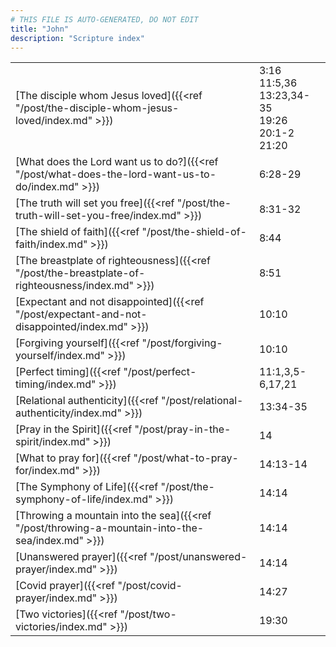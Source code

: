 ```yaml
---
# THIS FILE IS AUTO-GENERATED, DO NOT EDIT
title: "John"
description: "Scripture index"
---
```


| | |
| --- | --- |
| [The disciple whom Jesus loved]({{<ref "/post/the-disciple-whom-jesus-loved/index.md" >}}) | 3:16 <br/> 11:5,36 <br/> 13:23,34-35 <br/> 19:26 <br/> 20:1-2 <br/> 21:20 |
| [What does the Lord want us to do?]({{<ref "/post/what-does-the-lord-want-us-to-do/index.md" >}}) | 6:28-29 |
| [The truth will set you free]({{<ref "/post/the-truth-will-set-you-free/index.md" >}}) | 8:31-32 |
| [The shield of faith]({{<ref "/post/the-shield-of-faith/index.md" >}}) | 8:44 |
| [The breastplate of righteousness]({{<ref "/post/the-breastplate-of-righteousness/index.md" >}}) | 8:51 |
| [Expectant and not disappointed]({{<ref "/post/expectant-and-not-disappointed/index.md" >}}) | 10:10 |
| [Forgiving yourself]({{<ref "/post/forgiving-yourself/index.md" >}}) | 10:10 |
| [Perfect timing]({{<ref "/post/perfect-timing/index.md" >}}) | 11:1,3,5-6,17,21 |
| [Relational authenticity]({{<ref "/post/relational-authenticity/index.md" >}}) | 13:34-35 |
| [Pray in the Spirit]({{<ref "/post/pray-in-the-spirit/index.md" >}}) | 14 |
| [What to pray for]({{<ref "/post/what-to-pray-for/index.md" >}}) | 14:13-14 |
| [The Symphony of Life]({{<ref "/post/the-symphony-of-life/index.md" >}}) | 14:14 |
| [Throwing a mountain into the sea]({{<ref "/post/throwing-a-mountain-into-the-sea/index.md" >}}) | 14:14 |
| [Unanswered prayer]({{<ref "/post/unanswered-prayer/index.md" >}}) | 14:14 |
| [Covid prayer]({{<ref "/post/covid-prayer/index.md" >}}) | 14:27 |
| [Two victories]({{<ref "/post/two-victories/index.md" >}}) | 19:30 |
